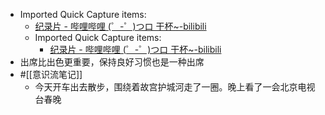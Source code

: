 - Imported Quick Capture items:
    - [纪录片 - 哔哩哔哩 (゜-゜)つロ 干杯~-bilibili](https://www.bilibili.com/documentary/?spm_id_from=333.999.0.0)
    - Imported Quick Capture items:
        - [纪录片 - 哔哩哔哩 (゜-゜)つロ 干杯~-bilibili](https://www.bilibili.com/documentary/?spm_id_from=333.999.0.0)
- 出席比出色更重要，保持良好习惯也是一种出席
- #[[意识流笔记]]
    - 今天开车出去散步，围绕着故宫护城河走了一圈。晚上看了一会北京电视台春晚
